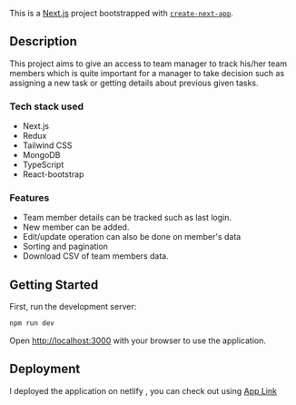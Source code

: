 This is a [Next.js](https://nextjs.org/) project bootstrapped with [`create-next-app`](https://github.com/vercel/next.js/tree/canary/packages/create-next-app).

## Description

This project aims to give an access to team manager to track his/her team members which is quite important for a manager to take decision such as assigning a new task or getting details about previous given tasks.

### Tech stack used

- Next.js
- Redux
- Tailwind CSS
- MongoDB
- TypeScript
- React-bootstrap

### Features

- Team member details can be tracked such as last login.
- New member can be added.
- Edit/update operation can also be done on member's data
- Sorting and pagination
- Download CSV of team members data.

## Getting Started

First, run the development server:

```bash
npm run dev
```

Open [http://localhost:3000](http://localhost:3000) with your browser to use the application.

## Deployment

I deployed the application on netlify , you can check out using [App Link](https://team-manager-251.netlify.app/)
